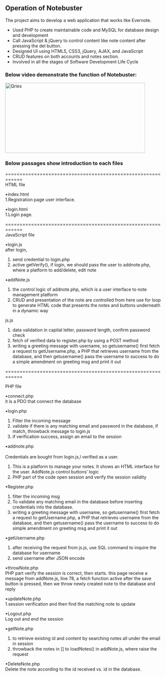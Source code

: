 <h2>Operation of Notebuster</h2>

The project aims to develop a web application that works like Evernote. 
<ul>
<li>Used PHP to create maintainable code and MySQL for database design and development </li>
<li>Call JavaScript & jQuery to control content like note content after pressing the del button.  </li>
<li>Designed UI using HTML5, CSS3, jQuery, AJAX, and JavaScript </li>
<li>CRUD features on both accounts and notes section. </li>
<li>Involved in all the stages of Software Development Life Cycle</li>
  </ul>

<h3>Below video demonstrate the function of Notebuster:</h3>
<a href="https://youtu.be/unS30nkaLnI">
         <img alt="Qries" src="https://user-images.githubusercontent.com/20102987/155016388-6d2d857e-7a4e-4fd6-ae71-6e8d822bb687.png"
         width=450" height="225">
      </a>



<h3>Below passages show introduction to each files</h3>

============================================================ <br>
HTML file

•index.html <br>
1.Registration page user interface.

•login.html<br>
1.Login page.

============================================================ <br>
JavaScript file

•login.js	<br>
after login, 
1.	send credential to login.php
2.	active getVerify(), if login, we should pass the user to addnote.php, where a platform to add/delete, edit note

•addNote.js	
1.	the control logic of addnote.php, which is a user interface to note management platform
2.	CRUD and presentation of the note are controlled from here use for loop to generate HTML code that presents the notes and buttons underneath in a dynamic way

js.js
1.	data validation in capital letter, password length, confirm password check
2.	fetch of verified data to register.php by using a POST method
3.	writing a greeting message with username, so getusername() first fetch a request to getUsername.php, a PHP that retrieves username from the database, and then getusername() pass the username to success to do a simple amendment on greeting msg and print it out


============================================================ <br>

PHP file<br>

•connect.php<br>
it is a PDO that connect the database

•login.php
1.	Filter the incoming message
2.	validate if there is any matching email and password in the database, if match, throwback message to login.js
3.	if verification success, assign an email to the session 

•addnote.php <br>	
Credentials are bought from login.js,l verified as a user.
1. This is a platform to manage your notes. It shows an HTML interface for the user. AddNote.js control buttons’ logic
2. PHP part of the code open session and verify the session validity


•Register.php	
1.	filter the incoming msg
2.	To validate any matching email in the database before inserting credentials into the database.
3.	writing a greeting message with username, so getusername() first fetch a request to getUsername.php, a PHP that retrieves username from the database, and then getusername() pass the username to success to do simple amendment on greeting msg and print it out

•getUsername.php	
1.	after receiving the request from js.js, use SQL command to inquire the database for username
2.	send username after JSON encode

•throwNote.php	<br>
PHP part verify the session is correct, then starts. this page receive a message from addNote.js, line 78, a fetch function active after the save button is pressed, then we throw newly created note to the database and reply

•updateNote.php	<br>
1.session verification and then find the matching note to update

•Logout.php	<br>
Log out and end the session

•getNote.php	
1. to retrieve existing id and content by searching notes all under the email in session
2. throwback the notes in [] to loadNotes() in addNote.js, where raise the request


•DeleteNote.php	<br>
Delete the note according to the id received vs. id in the database.
